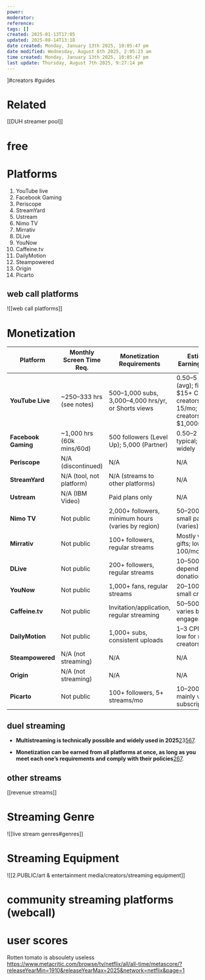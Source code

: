 ```yaml
---
power: 
moderator: 
reference: 
tags: []
created: 2025-01-13T17:05
updated: 2025-08-14T13:18
date created: Monday, January 13th 2025, 10:05:47 pm
date modified: Wednesday, August 6th 2025, 2:05:23 am
time created: Monday, January 13th 2025, 10:05:47 pm
last update: Thursday, August 7th 2025, 9:27:14 pm
---
```

]#creators #guides
# Related
[[DUH streamer pool]]

# free
# Platforms
1. YouTube live
2. Facebook Gaming
3. Periscope
4. StreamYard
5. Ustream
6. Nimo TV
7. Mirrativ
8. DLive
9. YouNow
10. Caffeine.tv
11. DailyMotion
12. Steampowered
13. Origin
14. Picarto
## web call platforms
![[web call platforms]]

# Monetization
|Platform|Monthly Screen Time Req.|Monetization Requirements|Estimated Earnings (2025)|
|---|---|---|---|
|**YouTube Live**|~250–333 hrs (see notes)|500–1,000 subs, 3,000–4,000 hrs/yr, or Shorts views|$0.50–$5 CPM (avg); finance: $15+ CPM; small creators: $5–$15/mo; top creators: $1,000s+/mo[1](https://www.nearstream.us/blog/how-much-do-youtubers-make-2025)[5](https://web.z.com/us/blog/how-much-money-do-youtubers-make-and-should-they-have-a-website-in-2025/)[8](https://us.youtubers.me/ps4-live-stream/youtube-estimated-earnings)|
|**Facebook Gaming**|~1,000 hrs (60k mins/60d)|500 followers (Level Up); 5,000 (Partner)|$0.50–$2 CPM typical; varies widely|
|**Periscope**|N/A (discontinued)|N/A|N/A|
|**StreamYard**|N/A (tool, not platform)|N/A (streams to other platforms)|N/A|
|**Ustream**|N/A (IBM Video)|Paid plans only|N/A|
|**Nimo TV**|Not public|2,000+ followers, minimum hours (varies by region)|$50–$200+/mo for small partners (varies)|
|**Mirrativ**|Not public|100+ followers, regular streams|Mostly via virtual gifts; low ($10–$100/mo typical)|
|**DLive**|Not public|200+ followers, regular streams|$10–$500+/mo; depends on donations|
|**YouNow**|Not public|1,000+ fans, regular streams|$20–$100+/mo for small creators|
|**Caffeine.tv**|Not public|Invitation/application, regular streaming|$50–$500+/mo; varies by engagement|
|**DailyMotion**|Not public|1,000+ subs, consistent uploads|$1–$3 CPM typical; low for most creators|
|**Steampowered**|N/A (not streaming)|N/A|N/A|
|**Origin**|N/A (not streaming)|N/A|N/A|
|**Picarto**|Not public|100+ followers, 5+ streams/mo|$10–$200+/mo; mainly via subscriptions|
## duel streaming
- **Multistreaming is technically possible and widely used in 2025**[2](https://www.dacast.com/blog/multistream-platforms/)3[5](https://coingate.com/blog/post/how-to-multistream-on-several-platforms-at-once)[6](https://resi.io/blog/how-to-choose-a-multistreaming-platform-in-2025/)[7](https://www.switcherstudio.com/blog/best-live-streaming-software).
    
- **Monetization can be earned from all platforms at once, as long as you meet each one’s requirements and comply with their policies**[2](https://www.dacast.com/blog/multistream-platforms/)[6](https://resi.io/blog/how-to-choose-a-multistreaming-platform-in-2025/)[7](https://www.switcherstudio.com/blog/best-live-streaming-software).
## other streams
[[revenue streams]]


# Streaming Genre
![[live stream genres#genres]]
# Streaming Equipment
![[2.PUBLIC/art & entertainment media/creators/streaming equipment]]
# community streaming platforms (webcall)

# user scores
Rotten tomato is absoulety useless
https://www.metacritic.com/browse/tv/netflix/all/all-time/metascore/?releaseYearMin=1910&releaseYearMax=2025&network=netflix&page=1